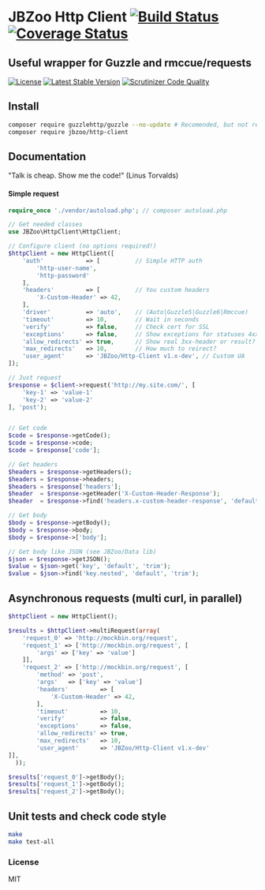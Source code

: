 # JBZoo Http Client  [![Build Status](https://travis-ci.org/JBZoo/Http-Client.svg?branch=master)](https://travis-ci.org/JBZoo/Http-Client)      [![Coverage Status](https://coveralls.io/repos/github/JBZoo/Http-Client/badge.svg?branch=master)](https://coveralls.io/github/JBZoo/Http-Client?branch=master)

## Useful wrapper for Guzzle and rmccue/requests

[![License](https://poser.pugx.org/JBZoo/Http-Client/license)](https://packagist.org/packages/JBZoo/Http-Client)   [![Latest Stable Version](https://poser.pugx.org/JBZoo/Http-Client/v/stable)](https://packagist.org/packages/JBZoo/Http-Client) [![Scrutinizer Code Quality](https://scrutinizer-ci.com/g/JBZoo/Http-Client/badges/quality-score.png?b=master)](https://scrutinizer-ci.com/g/JBZoo/Http-Client/?branch=master)

## Install
```sh
composer require guzzlehttp/guzzle --no-update # Recomended, but not required
composer require jbzoo/http-client
```

## Documentation

"Talk is cheap. Show me the code!" (Linus Torvalds)


#### Simple request
```php
require_once './vendor/autoload.php'; // composer autoload.php

// Get needed classes
use JBZoo\HttpClient\HttpClient;

// Configure client (no options required!)
$httpClient = new HttpClient([
    'auth'            => [          // Simple HTTP auth
        'http-user-name',
        'http-password'
    ],
    'headers'         => [          // You custom headers
        'X-Custom-Header' => 42,
    ],
    'driver'          => 'auto',    // (Auto|Guzzle5|Guzzle6|Rmccue)
    'timeout'         => 10,        // Wait in seconds
    'verify'          => false,     // Check cert for SSL
    'exceptions'      => false,     // Show exceptions for statuses 4xx and 5xx
    'allow_redirects' => true,      // Show real 3xx-header or result?
    'max_redirects'   => 10,        // How much to reirect?
    'user_agent'      => 'JBZoo/Http-Client v1.x-dev', // Custom UA
]);

// Just request
$response = $client->request('http://my.site.com/', [
    'key-1' => 'value-1'
    'key-2' => 'value-2'
], 'post');


// Get code
$code = $response->getCode();
$code = $response->code;
$code = $response['code'];

// Get headers
$headers = $response->getHeaders();
$headers = $response->headers;
$headers = $response['headers'];
$header  = $response->getHeader('X-Custom-Header-Response');
$header  = $response->find('headers.x-custom-header-response', 'default-value', 'trim');

// Get body
$body = $response->getBody();
$body = $response->body;
$body = $response->['body'];

// Get body like JSON (see JBZoo/Data lib)
$json = $response->getJSON();
$value = $json->get('key', 'default', 'trim');
$value = $json->find('key.nested', 'default', 'trim');

```


## Asynchronous requests (multi curl, in parallel)
```php
$httpClient = new HttpClient();

$results = $httpClient->multiRequest(array(
    'request_0' => 'http://mockbin.org/request',
    'request_1' => ['http://mockbin.org/request', [
        'args' => ['key' => 'value']
    ]],
    'request_2' => ['http://mockbin.org/request', [
        'method' => 'post',
        'args'   => ['key' => 'value']
        'headers'         => [
            'X-Custom-Header' => 42,
        ],
        'timeout'         => 10,
        'verify'          => false,
        'exceptions'      => false,
        'allow_redirects' => true,
        'max_redirects'   => 10, 
        'user_agent'      => 'JBZoo/Http-Client v1.x-dev'
]],
  ));

$results['request_0']->getBody(); 
$results['request_1']->getBody(); 
$results['request_2']->getBody();
```

## Unit tests and check code style
```sh
make
make test-all
```

### License

MIT
